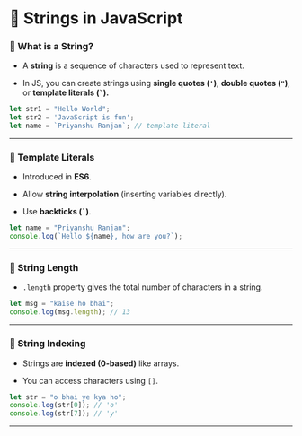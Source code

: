 
# 📌 Strings in JavaScript

### 🔹 What is a String?

- A **string** is a sequence of characters used to represent text.
    
- In JS, you can create strings using **single quotes (`'`)**, **double quotes (`"`)**, or **template literals (`` ` ``).**
    

```js
let str1 = "Hello World";
let str2 = 'JavaScript is fun';
let name = `Priyanshu Ranjan`; // template literal
```

---
### 🔹 Template Literals

- Introduced in **ES6**.
    
- Allow **string interpolation** (inserting variables directly).
    
- Use **backticks (`` ` ``)**.
    

```js
let name = "Priyanshu Ranjan";
console.log(`Hello ${name}, how are you?`);
```

---

### 🔹 String Length

- `.length` property gives the total number of characters in a string.
    

```js
let msg = "kaise ho bhai";
console.log(msg.length); // 13
```

---

### 🔹 String Indexing

- Strings are **indexed (0-based)** like arrays.
    
- You can access characters using `[]`.
    

```js
let str = "o bhai ye kya ho";
console.log(str[0]); // 'o'
console.log(str[7]); // 'y'
```

---

